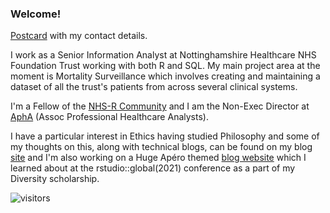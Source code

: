 ### Welcome!

[Postcard](https://lextuga007.github.io/Postcard/) with my contact details.

I work as a Senior Information Analyst at Nottinghamshire Healthcare NHS Foundation Trust working with both R and SQL. My main project area at the moment is Mortality Surveillance which involves creating and maintaining a dataset of all the trust's patients from across several clinical systems. 

I'm a Fellow of the [NHS-R Community](https://nhsrcommunity.com/) and I am the Non-Exec Director at [AphA](https://www.aphanalysts.org/) (Assoc Professional Healthcare Analysts). 

I have a particular interest in Ethics having studied Philosophy and some of my thoughts on this, along with technical blogs, can be found on my blog [site](https://lextuga007.github.io/PhilosopherAnalyst/) and I'm also working on a Huge Apéro themed [blog website](https://philosopher-analyst.netlify.app/) which I learned about at the rstudio::global(2021) conference as a part of my Diversity scholarship.

 ![visitors](https://visitor-badge.glitch.me/badge?page_id=page.id)

<!--
**Lextuga007/Lextuga007** is a ✨ _special_ ✨ repository because its `README.md` (this file) appears on your GitHub profile.

Here are some ideas to get you started:

- 🔭 I’m currently working on ...
- 🌱 I’m currently learning ...
- 👯 I’m looking to collaborate on ...
- 🤔 I’m looking for help with ...
- 💬 Ask me about ...
- 📫 How to reach me: ...
- 😄 Pronouns: she/her
- ⚡ Fun fact: ...
-->
